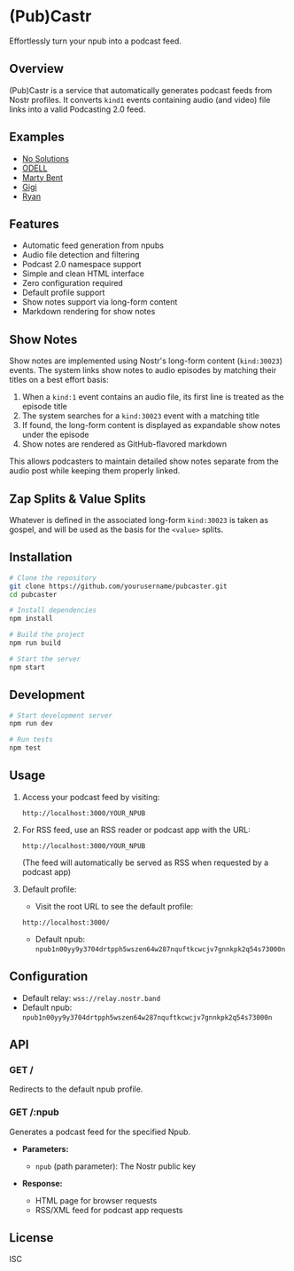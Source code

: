 # (Pub)Castr

Effortlessly turn your npub into a podcast feed.

## Overview

(Pub)Castr is a service that automatically generates podcast feeds from Nostr profiles. It converts `kind1` events containing audio (and video) file links into a valid Podcasting 2.0 feed.

## Examples

- [No Solutions](https://castr.me/npub1n00yy9y3704drtpph5wszen64w287nquftkcwcjv7gnnkpk2q54s73000n)
- [ODELL](https://castr.me/npub1qny3tkh0acurzla8x3zy4nhrjz5zd8l9sy9jys09umwng00manysew95gx)
- [Marty Bent](https://castr.me/npub1guh5grefa7vkay4ps6udxg8lrqxg2kgr3qh9n4gduxut64nfxq0q9y6hjy)
- [Gigi](https://castr.me/npub1dergggklka99wwrs92yz8wdjs952h2ux2ha2ed598ngwu9w7a6fsh9xzpc)
- [Ryan](https://castr.me/npub1m64hnkh6rs47fd9x6wk2zdtmdj4qkazt734d22d94ery9zzhne5qw9uaks)

## Features

- Automatic feed generation from npubs
- Audio file detection and filtering
- Podcast 2.0 namespace support
- Simple and clean HTML interface
- Zero configuration required
- Default profile support
- Show notes support via long-form content
- Markdown rendering for show notes

## Show Notes

Show notes are implemented using Nostr's long-form content (`kind:30023`) events. The system links show notes to audio episodes by matching their titles on a best effort basis:

1. When a `kind:1` event contains an audio file, its first line is treated as the episode title
2. The system searches for a `kind:30023` event with a matching title
3. If found, the long-form content is displayed as expandable show notes under the episode
4. Show notes are rendered as GitHub-flavored markdown

This allows podcasters to maintain detailed show notes separate from the audio post while keeping them properly linked.

## Zap Splits & Value Splits

Whatever is defined in the associated long-form `kind:30023` is taken as gospel, and will be used as the basis for the `<value>` splits.

## Installation

```bash
# Clone the repository
git clone https://github.com/yourusername/pubcaster.git
cd pubcaster

# Install dependencies
npm install

# Build the project
npm run build

# Start the server
npm start
```

## Development

```bash
# Start development server
npm run dev

# Run tests
npm test
```

## Usage

1. Access your podcast feed by visiting:
   ```
   http://localhost:3000/YOUR_NPUB
   ```

2. For RSS feed, use an RSS reader or podcast app with the URL:
   ```
   http://localhost:3000/YOUR_NPUB
   ```
   (The feed will automatically be served as RSS when requested by a podcast app)

3. Default profile:
   - Visit the root URL to see the default profile:
   ```
   http://localhost:3000/
   ```
   - Default npub: `npub1n00yy9y3704drtpph5wszen64w287nquftkcwcjv7gnnkpk2q54s73000n`

## Configuration

- Default relay: `wss://relay.nostr.band`
- Default npub: `npub1n00yy9y3704drtpph5wszen64w287nquftkcwcjv7gnnkpk2q54s73000n`

## API

### GET /

Redirects to the default npub profile.

### GET /:npub

Generates a podcast feed for the specified Npub.

- **Parameters:**
  - `npub` (path parameter): The Nostr public key

- **Response:**
  - HTML page for browser requests
  - RSS/XML feed for podcast app requests

## License

ISC 